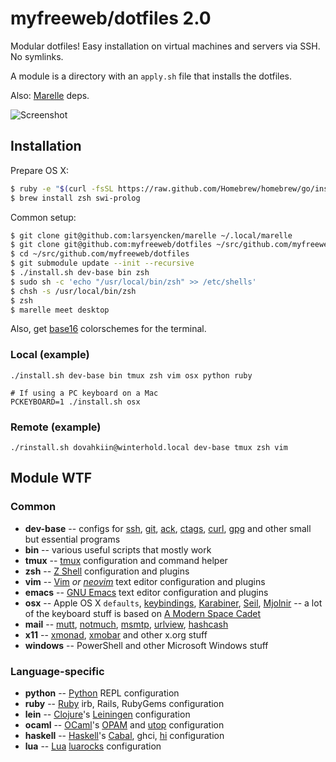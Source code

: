 # myfreeweb/dotfiles 2.0

Modular dotfiles!
Easy installation on virtual machines and servers via SSH.
No symlinks.

A module is a directory with an `apply.sh` file that installs the dotfiles.

Also: [Marelle] deps.

![Screenshot](https://files.app.net/2nnl9Hsmq.png)

[Marelle]: https://github.com/larsyencken/marelle

## Installation

Prepare OS X:

```bash
$ ruby -e "$(curl -fsSL https://raw.github.com/Homebrew/homebrew/go/install)" 
$ brew install zsh swi-prolog
```

Common setup:

```bash
$ git clone git@github.com:larsyencken/marelle ~/.local/marelle
$ git clone git@github.com:myfreeweb/dotfiles ~/src/github.com/myfreeweb/dotfiles
$ cd ~/src/github.com/myfreeweb/dotfiles
$ git submodule update --init --recursive
$ ./install.sh dev-base bin zsh
$ sudo sh -c 'echo "/usr/local/bin/zsh" >> /etc/shells'
$ chsh -s /usr/local/bin/zsh
$ zsh
$ marelle meet desktop
```

Also, get [base16] colorschemes for the terminal.

[base16]: https://github.com/chriskempson/base16

### Local (example)

    ./install.sh dev-base bin tmux zsh vim osx python ruby
    
    # If using a PC keyboard on a Mac
    PCKEYBOARD=1 ./install.sh osx

### Remote (example)

    ./rinstall.sh dovahkiin@winterhold.local dev-base tmux zsh vim

## Module WTF

### Common

- **dev-base** -- configs for [ssh], [git], [ack], [ctags], [curl], [gpg] and other small but essential programs
- **bin** -- various useful scripts that mostly work
- **tmux** -- [tmux] configuration and command helper
- **zsh** -- [Z Shell] configuration and plugins
- **vim** -- [Vim] *or [neovim]* text editor configuration and plugins
- **emacs** -- [GNU Emacs] text editor configuration and plugins
- **osx** -- Apple OS X `defaults`, [keybindings], [Karabiner], [Seil], [Mjolnir] -- a lot of the keyboard stuff is based on [A Modern Space Cadet]
- **mail** -- [mutt], [notmuch], [msmtp], [urlview], [hashcash]
- **x11** -- [xmonad], [xmobar] and other x.org stuff
- **windows** -- PowerShell and other Microsoft Windows stuff

[ssh]: http://www.openssh.com
[git]: http://git-scm.com
[ack]: http://beyondgrep.com
[ctags]: http://ctags.sourceforge.net
[curl]: http://curl.haxx.se
[gpg]: https://www.gnupg.org
[tmux]: http://tmux.sourceforge.net
[Z Shell]: http://zsh.sourceforge.net
[Vim]: http://www.vim.org
[neovim]: https://github.com/neovim/neovim
[GNU Emacs]: https://www.gnu.org/software/emacs/
[keybindings]: https://github.com/ttscoff/KeyBindings
[Karabiner]: https://pqrs.org/osx/karabiner/index.html.en
[Seil]: https://pqrs.org/osx/karabiner/seil.html.en
[Mjolnir]: http://mjolnir.io/ 
[A Modern Space Cadet]: http://stevelosh.com/blog/2012/10/a-modern-space-cadet/
[mutt]: http://www.mutt.org
[notmuch]: http://notmuchmail.org
[msmtp]: https://wiki.archlinux.org/index.php/MSMTP
[urlview]: https://github.com/sigpipe/urlview
[hashcash]: http://hashcash.org
[xmonad]: http://xmonad.org
[xmobar]: http://projects.haskell.org/xmobar/

### Language-specific

- **python** -- [Python] REPL configuration
- **ruby** -- [Ruby] irb, Rails, RubyGems configuration
- **lein** -- [Clojure]'s [Leiningen] configuration
- **ocaml** -- [OCaml]'s [OPAM] and [utop] configuration
- **haskell** -- [Haskell]'s [Cabal], ghci, [hi] configuration
- **lua** -- [Lua] [luarocks] configuration

[Python]: https://www.python.org
[Ruby]: https://www.ruby-lang.org/en/
[Clojure]: http://clojure.org
[Leiningen]: http://leiningen.org
[OCaml]: https://ocaml.org
[OPAM]: https://opam.ocaml.org
[utop]: https://github.com/diml/utop
[Haskell]: https://www.haskell.org
[Cabal]: https://www.haskell.org/cabal/
[hi]: https://github.com/fujimura/hi
[Lua]: http://www.lua.org
[luarocks]: https://rocks.moonscript.org
